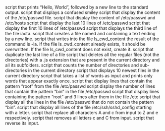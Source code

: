 script that prints “Hello, World”, followed by a new line to the standard output.
script that displays a confused smiley
script that display the content of the /etc/passwd file.
script that display the content of /etc/passwd and /etc/hosts
script that display the last 10 lines of /etc/passwd
script that display the first 10 lines of /etc/passwd
script that displays the third line of the file iacta.
script that creates a file named and containing a text ending by a new line.
script that writes into the file ls_cwd_content the result of the command ls -la. If the file ls_cwd_content already exists, it should be overwritten. If the file ls_cwd_content does not exist, create it.
script that duplicate the last line of a file
script that deletes all the regular files (not the directories) with a .js extension that are present in the current directory and all its subfolders.
script that counts the number of directories and sub-directories in the current directory
script that displays 10 newest files in the current directory
script that takes a list of words as input and prints only words that appear exactly once.
script that display lines that contain the pattern “root” from the file /etc/passwd
script display the number of lines that contain the pattern “bin” in the file /etc/passwd
script that display lines containing the pattern “root” and 3 lines after them in the file /etc
script that display all the lines in the file /etc/passwd that do not contain the pattern “bin”.
script that display all lines of the file /etc/ssh/sshd_config starting with a letter.
script that replace all characters A and c from input to Z and e respectively.
script that removes all letters c and C from input.
script that reverse its input.
